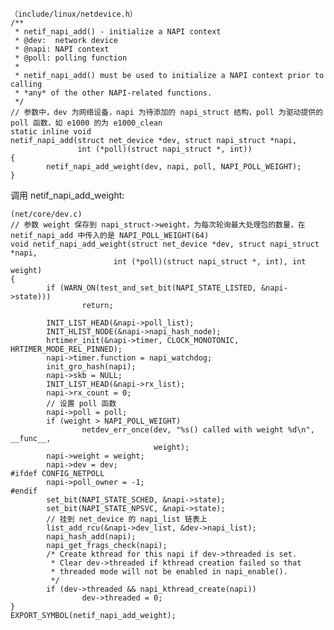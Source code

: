 
	（include/linux/netdevice.h）
	/**
	 * netif_napi_add() - initialize a NAPI context
	 * @dev:  network device
	 * @napi: NAPI context
	 * @poll: polling function
	 *
	 * netif_napi_add() must be used to initialize a NAPI context prior to calling
	 * *any* of the other NAPI-related functions.
	 */
	// 参数中，dev 为网络设备，napi 为待添加的 napi_struct 结构，poll 为驱动提供的 poll 函数，如 e1000 的为 e1000_clean
	static inline void
	netif_napi_add(struct net_device *dev, struct napi_struct *napi,
	               int (*poll)(struct napi_struct *, int))
	{
	        netif_napi_add_weight(dev, napi, poll, NAPI_POLL_WEIGHT);
	}

调用 netif_napi_add_weight:

	(net/core/dev.c)
	// 参数 weight 保存到 napi_struct->weight，为每次轮询最大处理包的数量，在 netif_napi_add 中传入的是 NAPI_POLL_WEIGHT(64)
	void netif_napi_add_weight(struct net_device *dev, struct napi_struct *napi,
                           int (*poll)(struct napi_struct *, int), int weight)
	{
	        if (WARN_ON(test_and_set_bit(NAPI_STATE_LISTED, &napi->state)))
	                return;
	
	        INIT_LIST_HEAD(&napi->poll_list);
	        INIT_HLIST_NODE(&napi->napi_hash_node);
	        hrtimer_init(&napi->timer, CLOCK_MONOTONIC, HRTIMER_MODE_REL_PINNED);
	        napi->timer.function = napi_watchdog;
	        init_gro_hash(napi);
	        napi->skb = NULL;
	        INIT_LIST_HEAD(&napi->rx_list);
	        napi->rx_count = 0;
			// 设置 poll 函数
	        napi->poll = poll;
	        if (weight > NAPI_POLL_WEIGHT)
	                netdev_err_once(dev, "%s() called with weight %d\n", __func__,
	                                weight);
	        napi->weight = weight;
	        napi->dev = dev;
	#ifdef CONFIG_NETPOLL
	        napi->poll_owner = -1;
	#endif
	        set_bit(NAPI_STATE_SCHED, &napi->state);
	        set_bit(NAPI_STATE_NPSVC, &napi->state);
		    // 挂到 net_device 的 napi_list 链表上
	        list_add_rcu(&napi->dev_list, &dev->napi_list);
	        napi_hash_add(napi);
	        napi_get_frags_check(napi);
	        /* Create kthread for this napi if dev->threaded is set.
	         * Clear dev->threaded if kthread creation failed so that
	         * threaded mode will not be enabled in napi_enable().
	         */
	        if (dev->threaded && napi_kthread_create(napi))
	                dev->threaded = 0;
	}
	EXPORT_SYMBOL(netif_napi_add_weight);

